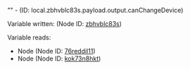 "" - (ID: local.zbhvblc83s.payload.output.canChangeDevice)

Variable written:
 (Node ID: [zbhvblc83s](../nodes/zbhvblc83s.md))

Variable reads:
* Node (Node ID: [76reddil11](../nodes/76reddil11.md))
* Node (Node ID: [kok73n8hkt](../nodes/kok73n8hkt.md))
